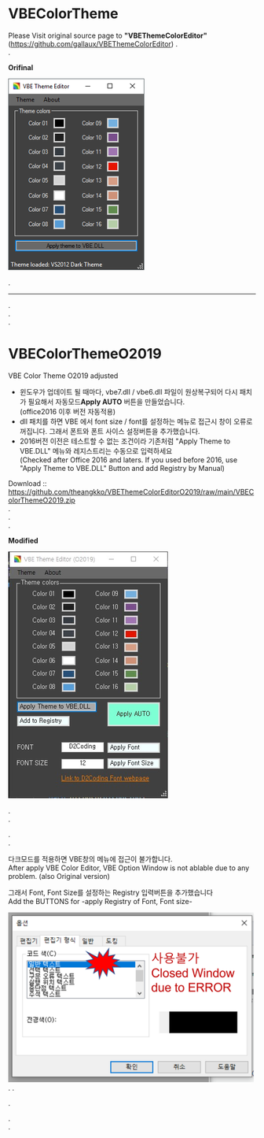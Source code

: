 # VBEColorTheme    

Please Visit original source page to **"VBEThemeColorEditor"**(https://github.com/gallaux/VBEThemeColorEditor)
.    
.    

 **Orifinal**
 
![original](/ThemeEditor.png)

.    
__________________________________________________     
.    
.    
.    
# VBEColorThemeO2019
VBE Color Theme O2019 adjusted

- 윈도우가 업데이트 될 때마다, vbe7.dll / vbe6.dll 파일이 원상복구되어 다시 패치가 필요해서 자동모드**Apply AUTO** 버튼을 만들었습니다.    
  (office2016 이후 버전 자동적용)
- dll 패치를 하면 VBE 에서 font size / font를 설정하는 메뉴로 접근시 창이 오류로 꺼집니다. 그래서 폰트와 폰트 사이스 설정버튼을 추가했습니다.
- 2016버전 이전은 테스트할 수 없는 조건이라 기존처럼 "Apply Theme to VBE.DLL" 메뉴와 레지스트리는 수동으로 입력하세요    
  (Checked after Office 2016 and laters. If you used before 2016, use "Apply Theme to VBE.DLL" Button and add Registry by Manual)



Download :: https://github.com/theangkko/VBEThemeColorEditorO2019/raw/main/VBEColorThemeO2019.zip     
.    
.    
.   

      



**Modified**

![modified](/MainWindowO2019.jpg)
  
      
.   
.   



.    
.    


다크모드를 적용하면 VBE창의 메뉴에 접근이 불가합니다.    
After apply VBE Color Editor, VBE Option Window is not ablable due to any problem. (also Original version)

그래서 Font, Font Size를 설정하는 Registry 입력버튼을 추가했습니다    
Add the BUTTONS for -apply Registry of Font, Font size- 


<img src="/ErrorVBEOptionInput.png" width="500">
.    
.    

.    

.    
.    





